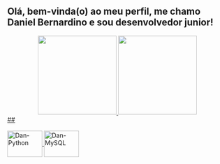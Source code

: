 ## Olá, bem-vinda(o) ao meu perfil, me chamo Daniel Bernardino e sou desenvolvedor junior!
<div align="center">
  <a href="https://github.com/daniel-bernardino747">
  <img height="180em" src="https://github-readme-stats.vercel.app/api?username=daniel-bernardino747&show_icons=true&theme=dark&include_all_commits=true&count_private=true"/>
  <img height="180em" src="https://github-readme-stats.vercel.app/api/top-langs/?username=daniel-bernardino747&layout=compact&langs_count=7&theme=dark"/>
</div>
##
<div style="display: inline_block"><br>
  <img align="center" alt="Dan-Python" height="60" width="80" src="https://cdn.jsdelivr.net/gh/devicons/devicon/icons/python/python-original.svg" />
  <img align="center" alt="Dan-MySQL" height="60" width="80" src="https://cdn.jsdelivr.net/gh/devicons/devicon/icons/mysql/mysql-original.svg" />
</div>  
